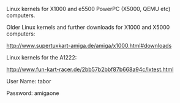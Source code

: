 Linux kernels for X1000 and e5500 PowerPC (X5000, QEMU etc) computers.

Older Linux kernels and further downloads for X1000 and X5000 computers:

http://www.supertuxkart-amiga.de/amiga/x1000.html#downloads

Linux kernels for the A1222:

http://www.fun-kart-racer.de/2bb57b2bbf87b668a94c/lxtest.html

User Name: tabor

Password: amigaone
